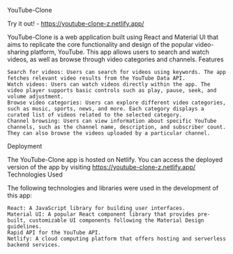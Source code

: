 YouTube-Clone

Try it out! - https://youtube-clone-z.netlify.app/

YouTube-Clone is a web application built using React and Material UI that aims to replicate the core functionality and design of the popular video-sharing platform, YouTube. This app allows users to search and watch videos, as well as browse through video categories and channels.
Features

    Search for videos: Users can search for videos using keywords. The app fetches relevant video results from the YouTube Data API.
    Watch videos: Users can watch videos directly within the app. The video player supports basic controls such as play, pause, seek, and volume adjustment.
    Browse video categories: Users can explore different video categories, such as music, sports, news, and more. Each category displays a curated list of videos related to the selected category.
    Channel browsing: Users can view information about specific YouTube channels, such as the channel name, description, and subscriber count. They can also browse the videos uploaded by a particular channel.

Deployment

The YouTube-Clone app is hosted on Netlify. You can access the deployed version of the app by visiting https://youtube-clone-z.netlify.app/
Technologies Used

The following technologies and libraries were used in the development of this app:

    React: A JavaScript library for building user interfaces.
    Material UI: A popular React component library that provides pre-built, customizable UI components following the Material Design guidelines.
    Rapid API for the YouTube API.
    Netlify: A cloud computing platform that offers hosting and serverless backend services.
